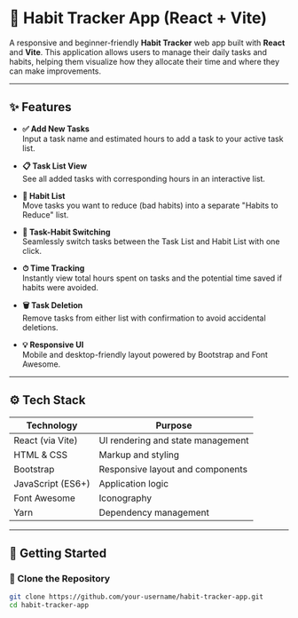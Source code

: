 # 🧠 Habit Tracker App (React + Vite)

A responsive and beginner-friendly **Habit Tracker** web app built with **React** and **Vite**. This application allows users to manage their daily tasks and habits, helping them visualize how they allocate their time and where they can make improvements.

---

## ✨ Features

- **✅ Add New Tasks**  
  Input a task name and estimated hours to add a task to your active task list.

- **📋 Task List View**  
  See all added tasks with corresponding hours in an interactive list.

- **🚫 Habit List**  
  Move tasks you want to reduce (bad habits) into a separate "Habits to Reduce" list.

- **🔁 Task-Habit Switching**  
  Seamlessly switch tasks between the Task List and Habit List with one click.

- **⏱ Time Tracking**  
  Instantly view total hours spent on tasks and the potential time saved if habits were avoided.

- **🗑 Task Deletion**  
  Remove tasks from either list with confirmation to avoid accidental deletions.

- **💡 Responsive UI**  
  Mobile and desktop-friendly layout powered by Bootstrap and Font Awesome.

---

## ⚙️ Tech Stack

| Technology      | Purpose                         |
|----------------|----------------------------------|
| React (via Vite) | UI rendering and state management |
| HTML & CSS      | Markup and styling               |
| Bootstrap       | Responsive layout and components |
| JavaScript (ES6+)| Application logic               |
| Font Awesome    | Iconography                      |
| Yarn            | Dependency management            |

---

## 🚀 Getting Started

### 🔄 Clone the Repository

```bash
git clone https://github.com/your-username/habit-tracker-app.git
cd habit-tracker-app
